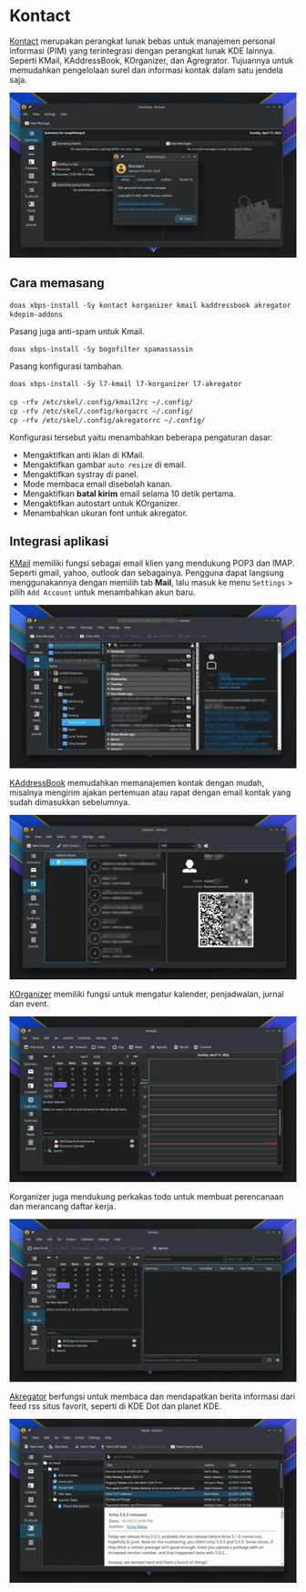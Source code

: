 # Kontact

[Kontact](https://kontact.kde.org/components/kontact/) merupakan perangkat lunak bebas untuk manajemen personal informasi (PIM) yang terintegrasi dengan perangkat lunak KDE lainnya. Seperti KMail, KAddressBook, KOrganizer, dan Agregrator. Tujuannya untuk memudahkan pengelolaan surel dan informasi kontak dalam satu jendela saja.

![KontactLangitKetujuh OS](../../media/image/kontact-langitketujuh-id-1.webp)

## Cara memasang

```
doas xbps-install -Sy kontact korganizer kmail kaddressbook akregator kdepim-addons
```

Pasang juga anti-spam untuk Kmail.

```
doas xbps-install -Sy bogofilter spamassassin
```

Pasang konfigurasi tambahan.

```
doas xbps-install -Sy l7-kmail l7-korganizer l7-akregator

cp -rfv /etc/skel/.config/kmail2rc ~/.config/
cp -rfv /etc/skel/.config/korgacrc ~/.config/
cp -rfv /etc/skel/.config/akregatorrc ~/.config/
```

Konfigurasi tersebut yaitu menambahkan beberapa pengaturan dasar:
- Mengaktifkan anti iklan di KMail.
- Mengaktifkan gambar `auto resize` di email.
- Mengaktifkan systray di panel.
- Mode membaca email disebelah kanan.
- Mengaktifkan **batal kirim** email selama 10 detik pertama.
- Mengaktifkan autostart untuk KOrganizer.
- Menambahkan ukuran font untuk akregator.

## Integrasi aplikasi

[KMail](https://kontact.kde.org/components/kmail/) memiliki fungsi sebagai email klien yang mendukung POP3 dan IMAP. Seperti gmail, yahoo, outlook dan sebagainya. Pengguna dapat langsung menggunakannya dengan memilih tab **Mail**, lalu masuk ke menu `Settings` > pilih `Add Account` untuk menambahkan akun baru.

![KMail LangitKetujuh OS](../../media/image/kontact-langitketujuh-id-2.webp)

[KAddressBook](https://kontact.kde.org/components/kaddressbook/) memudahkan memanajemen kontak dengan mudah, misalnya mengirim ajakan pertemuan atau rapat dengan email kontak yang sudah dimasukkan sebelumnya.

![Kontact LangitKetujuh OS](../../media/image/kontact-langitketujuh-id-3.webp)

[KOrganizer](https://kontact.kde.org/components/korganizer/) memiliki fungsi untuk mengatur kalender, penjadwalan, jurnal dan event.

![KOrganizer calendar LangitKetujuh OS](../../media/image/kontact-langitketujuh-id-4.webp)

Korganizer juga mendukung perkakas todo untuk membuat perencanaan dan merancang daftar kerja.

![KOrganizer todolist LangitKetujuh OS](../../media/image/kontact-langitketujuh-id-5.webp)

[Akregator](https://kontact.kde.org/components/akregator/) berfungsi untuk membaca dan mendapatkan berita informasi dari feed rss situs favorit, seperti di KDE Dot dan planet KDE.

![Akregator LangitKetujuh OS](../../media/image/kontact-langitketujuh-id-6.webp)
